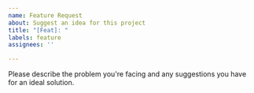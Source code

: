 ```yaml
---
name: Feature Request
about: Suggest an idea for this project
title: "[Feat]: "
labels: feature
assignees: ''

---
```


Please describe the problem you're facing and any suggestions you have for an ideal solution.
